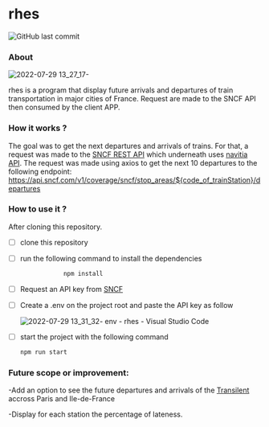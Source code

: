 # rhes
![GitHub last commit](https://img.shields.io/github/last-commit/nathanstephane/rhes)
### About
![2022-07-29 13_27_17-](https://user-images.githubusercontent.com/75221936/181749890-95da0cfe-f408-4eb8-a317-8440bf0e4233.png)

rhes is a program that display future arrivals and departures of train transportation in major cities of France. 
Request are made to the SNCF API then consumed by the client APP.
### How it works ?
The goal was to get the next departures and arrivals of trains. 
For that, a request was made to the [SNCF REST API](https://www.digital.sncf.com/startup/API) 
which underneath uses [navitia API](https://navitia.io/).
The request was made using axios to get the next 10 departures to the 
following endpoint: https://api.sncf.com/v1/coverage/sncf/stop_areas/${code_of_trainStation}/departures

### How to use it ?
After cloning this repository.

-   [ ] clone this repository
    
-   [ ] run the following command to install the dependencies
    
    ```jsx
    			npm install
    
    ```
    
-   [ ] Request an API key from [SNCF](https://www.digital.sncf.com/startup/API)
    
-   [ ] Create a .env on the project root and paste the API key as follow

    ![2022-07-29 13_31_32- env - rhes - Visual Studio Code](https://user-images.githubusercontent.com/75221936/181750355-d388fcbd-739a-49a9-b367-01e0c05f23de.png)

    
    
-   [ ] start the project with the following command
    
    ```jsx
    npm run start
    
    ```
### Future scope or improvement:
-Add an option to see the future departures and arrivals of the [Transilent](https://www.transilien.com/en) 
accross Paris and Ile-de-France

-Display for each station the percentage of lateness.
